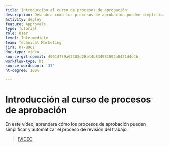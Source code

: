 ```yaml
---
title: Introducción al curso de procesos de aprobación
description: Descubra cómo los procesos de aprobación pueden simplificar y automatizar el proceso de revisión de trabajo.
activity: deploy
feature: Approvals
type: Tutorial
role: User
level: Intermediate
team: Technical Marketing
jira: KT-8961
doc-type: video
source-git-commit: 409147f9a62302d28e14b834981992a0421d4e4b
workflow-type: ht
source-wordcount: '37'
ht-degree: 100%

---
```


# Introducción al curso de procesos de aprobación

En este vídeo, aprenderá cómo los procesos de aprobación pueden simplificar y automatizar el proceso de revisión del trabajo.

>[!VIDEO](https://video.tv.adobe.com/v/335224/?quality=12&learn=on)
